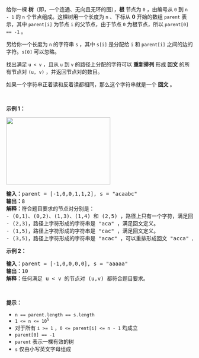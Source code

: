 <p>给你一棵 <strong>树</strong>（即，一个连通、无向且无环的图），<strong>根</strong> 节点为 <code>0</code> ，由编号从 <code>0</code> 到 <code>n - 1</code> 的 <code>n</code> 个节点组成。这棵树用一个长度为 <code>n</code> 、下标从 <strong>0</strong> 开始的数组 <code>parent</code> 表示，其中 <code>parent[i]</code> 为节点 <code>i</code> 的父节点，由于节点 <code>0</code> 为根节点，所以 <code>parent[0] == -1</code> 。</p>

<p>另给你一个长度为 <code>n</code> 的字符串 <code>s</code> ，其中 <code>s[i]</code> 是分配给 <code>i</code> 和 <code>parent[i]</code> 之间的边的字符。<code>s[0]</code> 可以忽略。</p>

<p>找出满足 <code>u &lt; v</code> ，且从 <code>u</code> 到 <code>v</code> 的路径上分配的字符可以 <strong>重新排列</strong> 形成 <strong>回文</strong> 的所有节点对&nbsp;<code>(u, v)</code> ，并返回节点对的数目。</p>

<p>如果一个字符串正着读和反着读都相同，那么这个字符串就是一个 <strong>回文</strong> 。</p>

<p>&nbsp;</p>

<p><strong>示例 1：</strong></p>

<p><img alt="" src="https://assets.leetcode.com/uploads/2023/07/15/treedrawio-8drawio.png" style="width: 281px; height: 181px;" /></p>

<pre>
<strong>输入：</strong>parent = [-1,0,0,1,1,2], s = "acaabc"
<strong>输出：</strong>8
<strong>解释：</strong>符合题目要求的节点对分别是：
- (0,1)、(0,2)、(1,3)、(1,4) 和 (2,5) ，路径上只有一个字符，满足回文定义。
- (2,3)，路径上字符形成的字符串是 "aca" ，满足回文定义。
- (1,5)，路径上字符形成的字符串是 "cac" ，满足回文定义。
- (3,5)，路径上字符形成的字符串是 "acac" ，可以重排形成回文 "acca" 。
</pre>

<p><strong>示例 2：</strong></p>

<pre>
<strong>输入：</strong>parent = [-1,0,0,0,0], s = "aaaaa"
<strong>输出：</strong>10
<strong>解释：</strong>任何满足 u &lt; v 的节点对 (u,v) 都符合题目要求。
</pre>

<p>&nbsp;</p>

<p><strong>提示：</strong></p>

<ul>
	<li><code>n == parent.length == s.length</code></li>
	<li><code>1 &lt;= n &lt;= 10<sup>5</sup></code></li>
	<li>对于所有 <code>i &gt;= 1</code> ，<code>0 &lt;= parent[i] &lt;= n - 1</code> 均成立</li>
	<li><code>parent[0] == -1</code></li>
	<li><code>parent</code> 表示一棵有效的树</li>
	<li><code>s</code> 仅由小写英文字母组成</li>
</ul>
